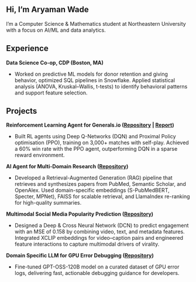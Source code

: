 ## Hi, I’m Aryaman Wade

I’m a Computer Science & Mathematics student at Northeastern University with a focus on AI/ML and data analytics. 

## Experience

**Data Science Co-op, CDP (Boston, MA)**

- Worked on predictive ML models for donor retention and giving behavior, optimized SQL pipelines in Snowflake. 
Applied statistical analysis (ANOVA, Kruskal–Wallis, t-tests) to identify behavioral patterns and support feature selection.

## Projects

**Reinforcement Learning Agent for Generals.io ([Repository](https://github.com/wade-ary/generals-ai) | [Report](https://drive.google.com/file/d/1KUvGMwJkPsz-Hczu0mFMBCC4iljwj6bG/view))**

- Built RL agents using Deep Q-Networks (DQN) and Proximal Policy optimisation (PPO), training on 3,000+ matches with self-play. 
Achieved a 60% win rate with the PPO agent, outperforming DQN in a sparse reward environment.

**AI Agent for Multi-Domain Research ([Repository](https://github.com/wade-ary/query-engine))**

- Developed a Retrieval-Augmented Generation (RAG) pipeline that retrieves and synthesizes papers from PubMed, Semantic Scholar, and OpenAlex. 
Used domain-specific embeddings (S-PubMedBERT, Specter, MPNet), FAISS for scalable retrieval, and LlamaIndex re-ranking for high-quality summaries.

**Multimodal Social Media Popularity Prediction ([Repository](https://github.com/wade-ary/SocialMediaPrediction))**

- Designed a Deep & Cross Neural Network (DCN) to predict engagement with an MSE of 0.158 by combining video, text, and metadata features. 
Integrated XCLIP embeddings for video–caption pairs and engineered feature interactions to capture multimodal drivers of virality.

**Domain Specific LLM for GPU Error Debugging ([Repository](https://github.com/wade-ary/gpu-error-analysis))**

- Fine-tuned GPT-OSS-120B model on a curated dataset of GPU error logs, delivering fast, actionable debugging guidance for developers.
